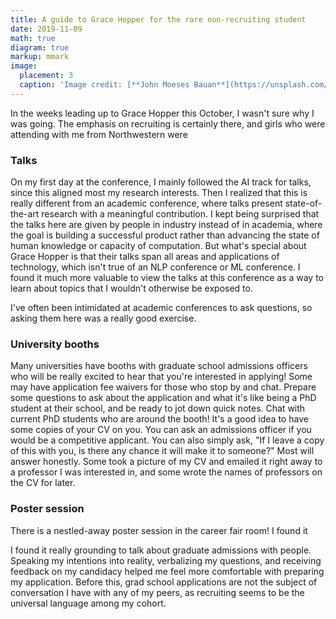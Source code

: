 ```yaml
---
title: A guide to Grace Hopper for the rare non-recruiting student
date: 2019-11-09
math: true
diagram: true
markup: mmark
image:
  placement: 3
  caption: 'Image credit: [**John Moeses Bauan**](https://unsplash.com/photos/OGZtQF8iC0g)'
---
```


In the weeks leading up to Grace Hopper this October, I wasn't sure why I was going. The emphasis on recruiting is certainly there, and girls who were attending with me from Northwestern were

### Talks
On my first day at the conference, I mainly followed the AI track for talks, since this aligned most my research interests. Then I realized that this is really different from an academic conference, where talks present state-of-the-art research with a meaningful contribution. I kept being surprised that the talks here are given by people in industry instead of in academia, where the goal is building a successful product rather than advancing the state of human knowledge or capacity of computation. But what's special about Grace Hopper is that their talks span all areas and applications of technology, which isn't true of an NLP conference or ML conference. I found it much more valuable to view the talks at this conference as a way to learn about topics that I wouldn't otherwise be exposed to.

I've often been intimidated at academic conferences to ask questions, so asking them here was a really good exercise.

### University booths
Many universities have booths with graduate school admissions officers who will be really excited to hear that you're interested in applying! Some may have application fee waivers for those who stop by and chat. Prepare some questions to ask about the application and what it's like being a PhD student at their school, and be ready to jot down quick notes. Chat with current PhD students who are around the booth! It's a good idea to have some copies of your CV on you. You can ask an admissions officer if you would be a competitive applicant. You can also simply ask, "If I leave a copy of this with you, is there any chance it will make it to someone?" Most will answer honestly. Some took a picture of my CV and emailed it right away to a professor I was interested in, and some wrote the names of professors on the CV for later.

### Poster session
There is a nestled-away poster session in the career fair room! I found it

I found it really grounding to talk about graduate admissions with people. Speaking my intentions into reality, verbalizing my questions, and receiving feedback on my candidacy helped me feel more comfortable with preparing my application. Before this, grad school applications are not the subject of conversation I have with any of my peers, as recruiting seems to be the universal language among my cohort.
